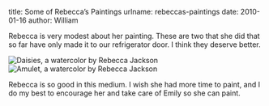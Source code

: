 title: Some of Rebecca&#x02bc;s Paintings
urlname: rebeccas-paintings
date: 2010-01-16
author: William

Rebecca is very modest about her painting. These are two that she did that so
far have only made it to our refrigerator door. I think they deserve better.

<img src="{static}/images/2010-01-16-rb-daisies.jpg" alt="Daisies, a watercolor by Rebecca Jackson" class="img-fluid">

<img src="{static}/images/2010-01-16-rb-amulet.jpg" alt="Amulet, a watercolor by Rebecca Jackson" class="img-fluid">

Rebecca is so good in this medium. I wish she had more time to paint, and I do
my best to encourage her and take care of Emily so she can paint.
